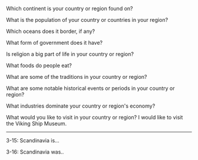 Which continent is your country or region found on?

What is the population of your country or countries in your region?

Which oceans does it border, if any?

What form of government does it have?

Is religion a big part of life in your country or region?

What foods do people eat?

What are some of the traditions in your country or region?

What are some notable historical events or periods in your country or region?

What industries dominate your country or region's economy?

What would you like to visit in your country or region?
I would like to visit the Viking Ship Museum.
***

3-15: Scandinavia is...

3-16: Scandinavia was..
